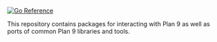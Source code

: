 [![Go Reference](https://pkg.go.dev/badge/github.com/dnjp/9fans.svg)](https://pkg.go.dev/github.com/dnjp/9fans)

This repository contains packages for interacting with Plan 9
as well as ports of common Plan 9 libraries and tools.
